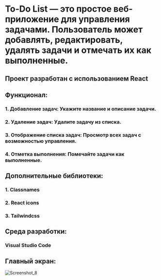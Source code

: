 
<h1>To-Do List  — это простое веб-приложение для управления задачами. Пользователь может добавлять, редактировать, удалять задачи и отмечать их как выполненные.</h1>
<h2>Проект разработан с использованием React</h2>
<h2>Функционал:</h2>
<h3>1. Добавление задач: Укажите название и описание задачи.</h3>
<h3>2. Удаление задач: Удалите задачу из списка.</h3>
<h3>3. Отображение списка задач: Просмотр всех задач с возможностью управления.</h3>
<h3>4. Отметка выполнения: Помечайте задачи как выполненные.</h3>
<h2>Дополнительные библиотеки:</h2>
<h3>1. Classnames </h3>
<h3>2. React icons</h3>
<h3>3. Tailwindcss 
<h2>Среда разработки:</h2>
<h3>Visual Studio Code </h3>
<h2>Главный экран:</h2>

![Screenshot_8](https://github.com/user-attachments/assets/28759fb4-b368-464e-8226-dfd34a0192fd)
